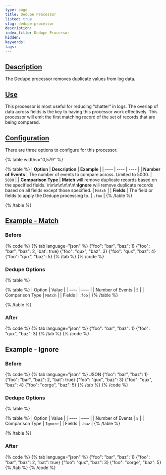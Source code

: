 ```yaml
---
type: page
title: Dedupe Processor
listed: true
slug: dedupe-processor
description: 
index_title: Dedupe Processor
hidden: 
keywords: 
tags: 
---
```



## [Description](https://docs.mezmo.com/docs/dedupe-pipeline-processor#description)

The Dedupe processor removes duplicate values from log data.

## [Use](https://docs.mezmo.com/docs/dedupe-processor#use)

This processor is most useful for reducing “chatter” in logs. The overlap of data across fields is the key to having this processor work effectively. This processor will emit the first matching record of the set of records that are being compared.

## [Configuration](https://docs.mezmo.com/docs/dedupe-processor#configuration)

There are three options to configure for this processor.

{% table widths="0,579" %}

{% table %}
| **Option** | **Description** | **Example** | 
| ---- | ---- | ---- | 
| **Number of Events** | The number of events to compare across. Limited to 5000. | `5000` | 
| **Comparison Type** | **Match** will remove duplicate records based on the specified fields. \n\n\n\n\n\n\n\n**Ignore** will remove duplicate records based on all fields except those specified. | `Match` | 
| **Fields** | The field or fields to apply the Dedupe processing to. | `.foo` | 
{% /table %}

{% /table %}

## [Example - Match](https://docs.mezmo.com/docs/dedupe-pipeline-processor#example---match)

### Before

{% code %}
{% tab language="json" %}
{"foo": "bar", "baz": 1}
{"foo": "bar", "baz": 2, 'bat': true}
{"foo": "qux", "baz": 3}
{"foo": "qux", "baz": 4}
{"foo": "qux", "baz": 5}
{% /tab %}
{% /code %}

### Dedupe Options

{% table %}

{% table %}
| Option | Value | 
| ---- | ---- | 
| Number of Events | `5` | 
| Comparison Type | `Match` | 
| Fields | `.foo` | 
{% /table %}

{% /table %}

### After

{% code %}
{% tab language="json" %}
{"foo": "bar", "baz": 1}
{"foo": "qux", "baz": 3}
{% /tab %}
{% /code %}

## Example - Ignore

### Before

{% code %}
{% tab language="json" %}
JSON
{"foo": "bar", "baz": 1}
{"foo": "bar", "baz": 2, "bat": true}
{"foo": "qux", "baz": 3}
{"foo": "qux", "baz": 4}
{"foo": "corge", "baz": 5}
{% /tab %}
{% /code %}

### Dedupe Options

{% table %}

{% table %}
| Option | Value | 
| ---- | ---- | 
| Number of Events | `5` | 
| Comparison Type | `Ignore` | 
| Fields | `.baz` | 
{% /table %}

{% /table %}

### After

{% code %}
{% tab language="json" %}
{"foo": "bar", "baz": 1}
{"foo": "bar", "baz": 2, "bat": true}
{"foo": "qux", "baz": 3}
{"foo": "corge", "baz": 5}
{% /tab %}
{% /code %}